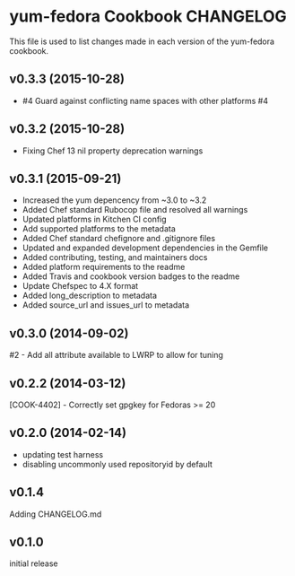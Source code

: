 # yum-fedora Cookbook CHANGELOG
This file is used to list changes made in each version of the yum-fedora cookbook.

## v0.3.3 (2015-10-28)
- #4 Guard against conflicting name spaces with other platforms #4

## v0.3.2 (2015-10-28)
- Fixing Chef 13 nil property deprecation warnings

## v0.3.1 (2015-09-21)
- Increased the yum depencency from ~3.0 to ~3.2
- Added Chef standard Rubocop file and resolved all warnings
- Updated platforms in Kitchen CI config
- Add supported platforms to the metadata
- Added Chef standard chefignore and .gitignore files
- Updated and expanded development dependencies in the Gemfile
- Added contributing, testing, and maintainers docs
- Added platform requirements to the readme
- Added Travis and cookbook version badges to the readme
- Update Chefspec to 4.X format
- Added long_description to metadata
- Added source_url and issues_url to metadata

## v0.3.0 (2014-09-02)
#2 - Add all attribute available to LWRP to allow for tuning

## v0.2.2 (2014-03-12)
[COOK-4402] - Correctly set gpgkey for Fedoras >= 20

## v0.2.0 (2014-02-14)
- updating test harness
- disabling uncommonly used repositoryid by default

## v0.1.4
Adding CHANGELOG.md

## v0.1.0
initial release
